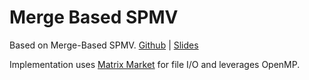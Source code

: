 # Merge Based SPMV

Based on Merge-Based SPMV. [Github](https://github.com/dumerrill/merge-spmv) | [Slides](http://images.nvidia.com/events/sc15/pdfs/sc15-Merge-Based-Parallel-Sparse-Matrix-Vector-Multiplication-merrill.pdf)

Implementation uses [Matrix Market](https://math.nist.gov/MatrixMarket/) for file I/O and leverages OpenMP.

